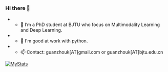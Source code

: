 ### Hi there 👋

- - 🌱 I’m a PhD student at BJTU who focus on Multimodality Learning and Deep Learning.
- - 👯 I'm good at work with python.
- - 📫 Contact: guanzhouk[AT]gmail.com or guanzhouk[AT]bjtu.edu.cn

[![MyStats](https://github-readme-stats.vercel.app/api?username=Guanzhou-Ke)]()
